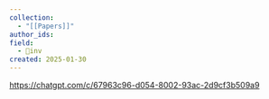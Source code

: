 ```yaml
---
collection:
  - "[[Papers]]"
author_ids:
field:
  - 🐢inv
created: 2025-01-30
---
```


https://chatgpt.com/c/67963c96-d054-8002-93ac-2d9cf3b509a9

	